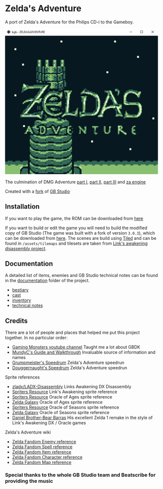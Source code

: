 # Zelda's Adventure

A port of Zelda's Adventure for the Philips CD-i to the Gameboy.

![intro](intro.gif)

The culmination of DMG Adventure [part I](https://github.com/john-lay/dmg-adventure), [part II](https://github.com/john-lay/dmg-adventure-ii), [part III](https://github.com/john-lay/dmg-adventure-iii) and [za engine](https://github.com/john-lay/za-engine)

Created with a [fork](https://github.com/john-lay/gb-studio) of [GB Studio](https://www.gbstudio.dev/)

## Installation

If you want to play the game, the ROM can be downloaded from [here](https://github.com/john-lay/zeldas-adventure/releases)

If you want to build or edit the game you will need to build the modified copy of GB Studio (The game was built with a fork of version `3.0.3`), which can be downloaded from [here](https://github.com/john-lay/gb-studio/releases).
The scenes are build using [Tiled](https://www.mapeditor.org/) and can be found in `/assets/tilemaps` and tilesets are taken from [Link's awakening disassembly project](https://github.com/zladx/LADX-Disassembly/tree/master/src/gfx).

## Documentation
A detailed list of items, enemies and GB Studio technical notes can be found in the [documentation](/documentation/) folder of the project.
- [bestiary](/documentation/bestiary.md)
- [cast](/documentation/cast.md)
- [inventory](/documentation/inventory.md)
- [technical notes](/documentation/technical%20notes.md)

## Credits
There are a lot of people and places that helped me put this project together. In no particular order:

- [Gaming Monsters youtube channel](https://www.youtube.com/channel/UCMMhSfBStEti-Lqzs30HYWw) Taught me a lot about GBDK
- [MundyC's Guide and Walkthrough](https://gamefaqs.gamespot.com/cdi/564215-zeldas-adventure/faqs/78656/) Invaluable source of information and names
- [Grumpmeister's Speedrum](https://www.youtube.com/watch?v=5lYiXTbfwSg) Zelda's Adventure speedrun
- [Douggernaught's Speedrum](https://www.youtube.com/watch?v=fLC6pa3T7m4) Zelda's Adventure speedrun

Sprite references
- [zladx/LADX-Disassembly](https://github.com/zladx/LADX-Disassembly) Links Awakening DX Disassembly
- [Spriters Resource](https://www.spriters-resource.com/game_boy_gbc/thelegendofzeldalinksawakeningdx/) Link's Awakening sprite reference
- [Spriters Resource](https://www.spriters-resource.com/game_boy_gbc/thelegendofzeldaoracleofages/) Oracle of Ages sprite reference
- [Zelda Galaxy](https://www.zeldagalaxy.com/sprites-gbc-ooa/) Oracle of Ages sprite reference
- [Spriters Resource](https://www.spriters-resource.com/game_boy_gbc/thelegendofzeldaoracleofseasons/) Oracle of Seasons sprite reference
- [Zelda Galaxy](https://www.zeldagalaxy.com/sprites-gbc-oos/) Oracle of Seasons sprite reference
- [Daniel Brother-Bear Barras](https://www.youtube.com/@TheRealMethuselah) His excellent Zelda 1 remake in the style of Link's Awakening DX / Oracle games

Zelda's Adventure wiki
- [Zelda Fandom Enemy reference](https://zelda.fandom.com/wiki/Enemies_in_Zelda%27s_Adventure)
- [Zelda Fandom Spell reference](https://zelda.fandom.com/wiki/Spells_of_Zelda%27s_Adventure)
- [Zelda Fandom Item reference](https://zelda.fandom.com/wiki/Items_in_Zelda%27s_Adventure)
- [Zelda Fandom Character reference](https://zelda.fandom.com/wiki/Characters_in_Zelda%27s_Adventure)
- [Zelda Fandom Map reference](https://zelda.fandom.com/wiki/Category:Zelda%27s_Adventure_Maps)

### Special thanks to the whole GB Studio team and Beatscribe for providing the music

